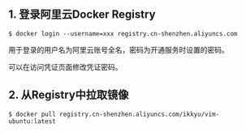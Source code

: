 ## 1. 登录阿里云Docker Registry

```
$ docker login --username=xxx registry.cn-shenzhen.aliyuncs.com
```

用于登录的用户名为阿里云账号全名，密码为开通服务时设置的密码。

可以在访问凭证页面修改凭证密码。

## 2. 从Registry中拉取镜像

```
$ docker pull registry.cn-shenzhen.aliyuncs.com/ikkyu/vim-ubuntu:latest
```
